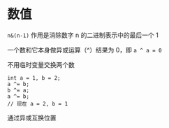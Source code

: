 # 数值


`n&(n-1)` 作用是消除数字 n 的二进制表示中的最后一个 1


一个数和它本身做异或运算（^）结果为 0，即 `a ^ a = 0`


不用临时变量交换两个数

```
int a = 1, b = 2;
a ^= b;
b ^= a;
a ^= b;
// 现在 a = 2, b = 1
```

通过异或互换位置
